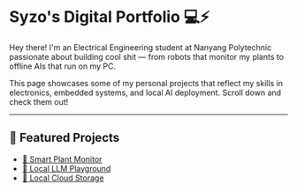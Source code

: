 # Syzo's Digital Portfolio 💻⚡

Hey there! I'm an Electrical Engineering student at Nanyang Polytechnic passionate about building cool shit — from robots that monitor my plants to offline AIs that run on my PC.

This page showcases some of my personal projects that reflect my skills in electronics, embedded systems, and local AI deployment. Scroll down and check them out!

---

## 🔧 Featured Projects

- [🌱 Smart Plant Monitor](./smart-plant-monitor/)
- [🧠 Local LLM Playground](./local-llm-project/)
- [📁 Local Cloud Storage](./cloud-storage/)
